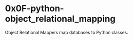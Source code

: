 # 0x0F-python-object_relational_mapping

Object Relational Mappers map databases to Python classes.
